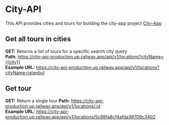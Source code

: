 # City-API

This API provides cities and tours for building the city-app project [City-App](https://seyahat-rotasi.netlify.app/)  

## Get all tours in cities
**GET:** Returns a list of tours for a specific search city query  
**Path:** https://city-api-production.up.railway.app/api/v1/locations?cityName={{city}}  
**Example URL:** https://city-api-production.up.railway.app/api/v1/locations?cityName=istanbul  

## Get tour
**GET:** Return a single tour
**Path:** https://city-api-production.up.railway.app/api/v1/locations/:id  
**Example URL:** https://city-api-production.up.railway.app/api/v1/locations/5c88fa8cf4afda39709c3402  
